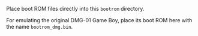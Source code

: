Place boot ROM files directly into this `bootrom` directory.

For emulating the original DMG-01 Game Boy, place its boot ROM here with the name `bootrom_dmg.bin`.